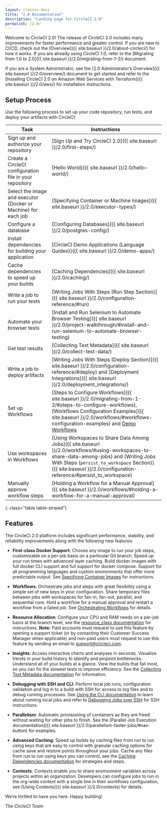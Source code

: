 ```yaml
---
layout: classic-docs
title: "2.0 Documentation"
description: "Landing page for CircleCI 2.0"
permalink: /2.0/
---
```


Welcome to CircleCI 2.0! The release of CircleCI 2.0 includes many improvements for faster performance and greater control. If you are new to CI/CD, check out the [Overview]({{ site.baseurl }}/2.0/about-circleci/) for how it works. If you are already using CircleCI 1.0, refer to the [Migrating from 1.0 to 2.0]({{ site.baseurl }}/2.0/migrating-from-1-2/) document.

If you are a System Administrator, see the [2.0 Administrator’s Overview]({{ site.baseurl }}/2.0/overview/) document to get started and refer to the [Installing CircleCI 2.0 on Amazon Web Services with Terraform]({{ site.baseurl }}/2.0/aws/) for installation instructions.

## Setup Process
Use the following process to set up your code repository, run tests, and deploy your artifacts with CircleCI:

Task | Instructions
----|----------
Sign up and authorize your repository | [Sign Up and Try CircleCI 2.0]({{ site.baseurl }}/2.0/first-steps/)
Create a CircleCI configuration file in your repository | [Hello World]({{ site.baseurl }}/2.0/hello-world/)
Select the image and executor (Docker or Machine) for each job | [Specifying Container or Machine Images]({{ site.baseurl }}/2.0/executor-types/)
Configure a database | [Configuring Databases]({{ site.baseurl }}/2.0/postgres-config/)
Install dependencies for building your application | [CircleCI Demo Applications (Language Guides)]({{ site.baseurl }}/2.0/demo-apps/)
Cache dependencies to speed up your builds | [Caching Dependencies]({{ site.baseurl }}/2.0/caching/)
Write a job to run your tests | [Writing Jobs With Steps (Run Step Section)]({{ site.baseurl }}/2.0/configuration-reference/#run)
Automate your browser tests | [Install and Run Selenium to Automate Browser Testing]({{ site.baseurl }}/2.0/project-walkthrough/#install-and-run-selenium-to-automate-browser-testing)
Get test results | [Collecting Test Metadata]({{ site.baseurl }}/2.0/collect-test-data/)
Write a job to deploy artifacts | [Writing Jobs With Steps (Deploy Section)]({{ site.baseurl }}/2.0/configuration-reference/#deploy) and [Deployment Integrations]({{ site.baseurl }}/2.0/deployment_integrations/)
Set up Workflows | [Steps to Configure Workflows]({{ site.baseurl }}/2.0/migrating-from-1-2/#steps-to-configure-workflows), [Workflows Configuration Examples]({{ site.baseurl }}/2.0/workflows/#workflows-configuration-examples) and [Demo Workflows](https://github.com/CircleCI-Public/circleci-demo-workflows/)
Use workspaces in Workflows | [Using Workspaces to Share Data Among Jobs]({{ site.baseurl }}/2.0/workflows/#using-workspaces-to-share-data-among-jobs) and [Writing Jobs With Steps (`persist_to_workspace` Section)]({{ site.baseurl }}/2.0/configuration-reference/#persist_to_workspace)
Manually approve workflow steps | [Holding a Workflow for a Manual Approval]({{ site.baseurl }}/2.0/workflows/#holding-a-workflow-for-a-manual-approval)
{: class="table table-striped"}


## Features

The CircleCI 2.0 platform includes significant performance, stability, and reliability improvements along with the following new features:

- **First-class Docker Support**: Choose any image to run your job steps, customizable on a per-job basis on a particular Git branch. Speed up your run times with advanced layer caching. Build docker images with full docker CLI support and full support for docker compose. Support for all programming languages and custom environments that offer more predictable output. See [Specifying Container Images](https://circleci.com/docs/2.0/executor-types/) for instructions.

- **Workflows**: Orchestrate jobs and steps with great flexibility using a simple set of new keys in your configuration. Share temporary files between jobs with workspaces for fan-in, fan-out, parallel, and sequential runs. Hold a workflow for a manual approval and restart a workflow from a failed job. See [Orchestrating Workflows](https://circleci.com/docs/2.0/workflows/) for details.

- **Resource Allocation**: Configure your CPU and RAM needs on a per-job basis at the branch level, see the [resource_class documentation](https://circleci.com/docs/2.0/configuration-reference/#jobs) for instructions. **Note:** Paid accounts must request to use this feature by opening a support ticket (or by contacting their Customer Success Manager when applicable) and non-paid users must request to use this feature by sending an email to <support@circleci.com>.

- **Insights**: Access interactive charts and analyses in seconds. Visualize trends in your build history to identify and pinpoint bottlenecks. Understand all of your builds at a glance. View the builds that fail most, so you can fix the slowest tests to improve efficiency. See the [Collecting Test Metadata documentation](https://circleci.com/docs/2.0/collect-test-data/) for information.

- **Debugging with SSH and CLI**:  Perform local job runs, configuration validation and log in to a build with SSH for access to log files and to debug running processes. See [Using the CLI documentation](https://circleci.com/docs/2.0/local-jobs/) to learn about running local jobs and refer to [Debugging Jobs over SSH](https://circleci.com/docs/2.0/ssh-access-jobs/) for SSH instructions.

- **Parallelism**: Automatic provisioning of containers as they are freed without waiting for other jobs to finish. See the [Parallel Job Execution documentation]({{ site.baseurl }}/2.0/parallelism-faster-jobs/#nav-button) for examples.

- **Advanced Caching**: Speed up builds by caching files from run to run using keys that are easy to control with granular caching options for cache save and restore points throughout your jobs. Cache any files from run to run using keys you can control, see the [Caching Dependencies documentation](https://circleci.com/docs/2.0/caching/) for strategies and steps.

- **Contexts**: Contexts enable you to share environment variables across projects within an organization. Developers can configure jobs to run in the org-wide context with a single line in their workflows configuration, see [Using Contexts]({{ site.baseurl }}/2.0/contexts) for details.

We’re thrilled to have you here. Happy building!

_The CircleCI Team_
